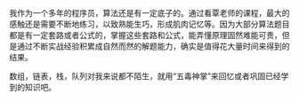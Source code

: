 我作为一个多年的程序员，算法还是有一定底子的。通过看覃老师的课程，最大的感触还是需要不断地练习，以致熟能生巧，形成肌肉记忆等。因为大部分算法题目都是有一定套路或者公式的，掌握这些套路和公式，能弄懂原理固然难能可贵，但是通过不断实战经验积累成自然而然的解题能力，确实是值得花大量时间来得到的结果。

数组，链表，栈，队列对我来说都不陌生，就用“五毒神掌”来回忆或者巩固已经学到的知识吧。